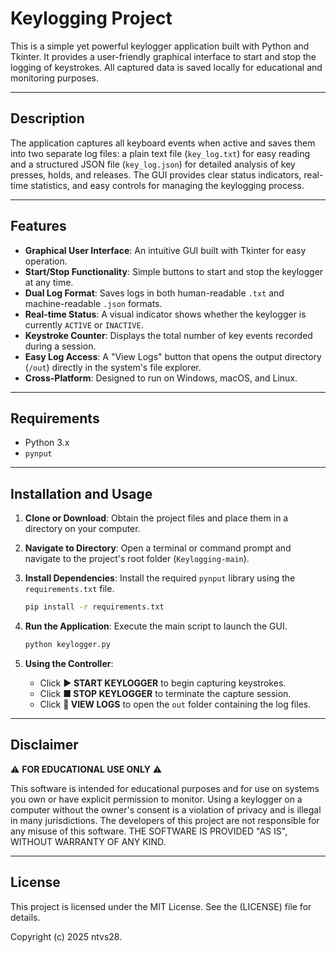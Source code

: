 # Keylogging Project

This is a simple yet powerful keylogger application built with Python and Tkinter. It provides a user-friendly graphical interface to start and stop the logging of keystrokes. All captured data is saved locally for educational and monitoring purposes.

---

## Description

The application captures all keyboard events when active and saves them into two separate log files: a plain text file (`key_log.txt`) for easy reading and a structured JSON file (`key_log.json`) for detailed analysis of key presses, holds, and releases. The GUI provides clear status indicators, real-time statistics, and easy controls for managing the keylogging process.

---

## Features

* **Graphical User Interface**: An intuitive GUI built with Tkinter for easy operation.
* **Start/Stop Functionality**: Simple buttons to start and stop the keylogger at any time.
* **Dual Log Format**: Saves logs in both human-readable `.txt` and machine-readable `.json` formats.
* **Real-time Status**: A visual indicator shows whether the keylogger is currently `ACTIVE` or `INACTIVE`.
* **Keystroke Counter**: Displays the total number of key events recorded during a session.
* **Easy Log Access**: A "View Logs" button that opens the output directory (`/out`) directly in the system's file explorer.
* **Cross-Platform**: Designed to run on Windows, macOS, and Linux.

---

## Requirements

* Python 3.x
* `pynput` 

---

## Installation and Usage

1.  **Clone or Download**: Obtain the project files and place them in a directory on your computer.

2.  **Navigate to Directory**: Open a terminal or command prompt and navigate to the project's root folder (`Keylogging-main`).

3.  **Install Dependencies**: Install the required `pynput` library using the `requirements.txt` file.
    ```bash
    pip install -r requirements.txt
    ```

4.  **Run the Application**: Execute the main script to launch the GUI.
    ```bash
    python keylogger.py
    ```

5.  **Using the Controller**:
    * Click **▶ START KEYLOGGER** to begin capturing keystrokes.
    * Click **■ STOP KEYLOGGER** to terminate the capture session.
    * Click **📁 VIEW LOGS** to open the `out` folder containing the log files.

---

## Disclaimer

⚠️ **FOR EDUCATIONAL USE ONLY** ⚠️

This software is intended for educational purposes and for use on systems you own or have explicit permission to monitor. Using a keylogger on a computer without the owner's consent is a violation of privacy and is illegal in many jurisdictions. The developers of this project are not responsible for any misuse of this software. THE SOFTWARE IS PROVIDED "AS IS", WITHOUT WARRANTY OF ANY KIND.

---

## License

This project is licensed under the MIT License. See the (LICENSE) file for details.

Copyright (c) 2025 ntvs28.
